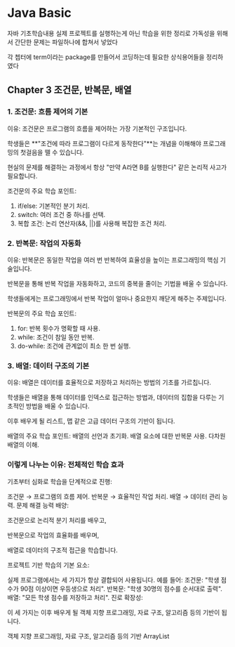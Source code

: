 # Java Basic
자바 기초학습내용
실제 프로젝트를 실행하는게 아닌 학습을 위한 정리로
가독성을 위해서 간단한 문제는 파일하나에 합쳐서 넣었다

각 쳅터에 term이라는 package를 만들어서 코딩하는데 필요한 상식용어들을 정리하였다
## Chapter 3 조건문, 반복문, 배열
### 1. 조건문: 흐름 제어의 기본
이유:
조건문은 프로그램의 흐름을 제어하는 가장 기본적인 구조입니다.

학생들은 **"조건에 따라 프로그램이 다르게 동작한다"**는 개념을 이해해야 프로그래밍의 첫걸음을 뗄 수 있습니다.

현실의 문제를 해결하는 과정에서 항상 "만약 A라면 B를 실행한다" 같은 논리적 사고가 필요합니다.

조건문의 주요 학습 포인트:
1. if/else: 기본적인 분기 처리.
2. switch: 여러 조건 중 하나를 선택.
3. 복합 조건: 논리 연산자(&&, ||)를 사용해 복잡한 조건 처리.

### 2. 반복문: 작업의 자동화
이유:
반복문은 동일한 작업을 여러 번 반복하여 효율성을 높이는 프로그래밍의 핵심 기술입니다.

반복문을 통해 반복 작업을 자동화하고, 코드의 중복을 줄이는 기법을 배울 수 있습니다.

학생들에게는 프로그래밍에서 반복 작업이 얼마나 중요한지 깨닫게 해주는 주제입니다.

반복문의 주요 학습 포인트:
1. for: 반복 횟수가 명확할 때 사용.
2. while: 조건이 참일 동안 반복.
3. do-while: 조건에 관계없이 최소 한 번 실행.

### 3. 배열: 데이터 구조의 기본
이유:
배열은 데이터를 효율적으로 저장하고 처리하는 방법의 기초를 가르칩니다.

학생들은 배열을 통해 데이터를 인덱스로 접근하는 방법과, 데이터의 집합을 다루는 기초적인 방법을 배울 수 있습니다.

이후 배우게 될 리스트, 맵 같은 고급 데이터 구조의 기반이 됩니다.

배열의 주요 학습 포인트:
배열의 선언과 초기화.
배열 요소에 대한 반복문 사용.
다차원 배열의 이해.

### 이렇게 나누는 이유: 전체적인 학습 효과
기초부터 심화로 학습을 단계적으로 진행:

조건문 → 프로그램의 흐름 제어.
반복문 → 효율적인 작업 처리.
배열 → 데이터 관리 능력.
문제 해결 능력 배양:

조건문으로 논리적 분기 처리를 배우고,

반복문으로 작업의 효율화를 배우며,

배열로 데이터의 구조적 접근을 학습합니다.

프로젝트 기반 학습의 기본 요소:

실제 프로그램에서는 세 가지가 항상 결합되어 사용됩니다.
예를 들어:
조건문: "학생 점수가 90점 이상이면 우등생으로 처리".
반복문: "학생 30명의 점수를 순서대로 출력".
배열: "모든 학생 점수를 저장하고 처리".
진로 확장성:

이 세 가지는 이후 배우게 될 객체 지향 프로그래밍, 자료 구조, 알고리즘 등의 기반이 됩니다.

객체 지향 프로그래밍, 자료 구조, 알고리즘 등의 기반
ArrayList
